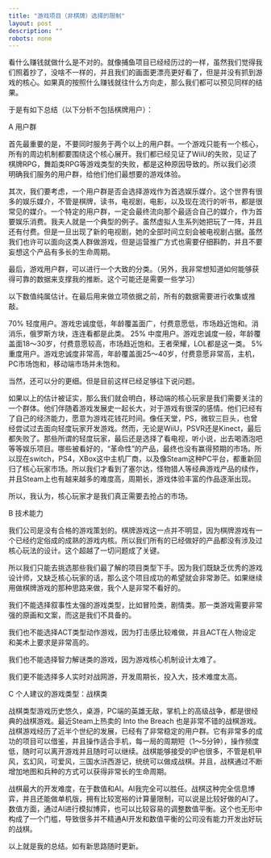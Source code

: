 ```yaml
---
title: "游戏项目（非棋牌）选择的限制"
layout: post
description: ""
robots: none
---
```


看什么赚钱就做什么是不对的。就像捕鱼项目已经经历过的一样，虽然我们觉得我们照着抄了，没啥不一样的，并且我们的画面更漂亮更好看了，但是并没有抓到游戏的核心。如果真的按照什么赚钱就往什么方向走，那么我们都可以预见同样的结果。

于是有如下总结（以下分析不包括棋牌用户）：



A 用户群


首先最重要的是，不要同时服务于两个以上的用户群。一个游戏只能有一个核心，所有的周边机制都要围绕这个核心展开。我们都已经见证了WiiU的失败，见证了棋牌RPG，舞蹈类RPG等游戏类型的失败，都是这种原因导致的。所以我们必须明确我们服务的用户群，给他们他们最想要的游戏体验。

其次，我们要考虑，一个用户群是否会选择游戏作为首选娱乐媒介。这个世界有很多的娱乐媒介，不管是棋牌，读书，电视剧，电影，以及现在流行的听书，都是很常见的媒介。一个特定的用户群，一定会最终流向那个最适合自己的媒介，作为首要娱乐消费。我夫人就是一个典型的例子。虽然虚拟人生系列她把玩了一阵，并且还有付费。但是一旦出现了新的电视剧，她的全部时间立刻会被电视剧占据。虽然我们也许可以面向这类人群做游戏，但是运营推广方式也需要仔细斟酌，并且不要妄想这个产品有多长的生命周期。

最后，游戏用户群，可以进行一个大致的分类。（另外，我非常想知道如何能够获得可靠的数据来支撑我的推断。这个可能还是需要一些学习）

以下数值纯属估计。在最后用来做立项依据之前，所有的数据需要进行收集或推敲。

70% 轻度用户。游戏忠诚度低，年龄覆盖面广，付费意愿低，市场趋近饱和。消消乐，俄罗斯方块，连连看都是此类。
25% 中度用户。游戏忠诚度一般，年龄覆盖面18～30岁，付费意愿较高，市场趋近饱和。王者荣耀，LOL都是这一类。
5% 重度用户。游戏忠诚度非常高，年龄覆盖面25～40岁，付费意愿非常高，主机，PC市场饱和，移动端市场并未饱和。

当然，还可以分的更细。但是目前这样已经足够往下说问题。

如果以上的估计被证实，那么我们就会明白，移动端的核心玩家是我们需要关注的一个群体。他们伴随着游戏发展史一起长大，对于游戏有很深的感情。他们已经有了自己的经济能力，愿意为游戏花钱花时间。像任天堂，PS，微软三巨头，也曾经尝试过去面向轻度玩家开发游戏。然而，无论是WiiU，PSVR还是Kinect，最后都失败了。那些所谓的轻度玩家，最后还是选择了看电视，听小说，出去喝酒泡吧等等娱乐项目。哪些被看好的，“革命性”的产品，最终也没有赢得预期的市场。所以现在switch，PS4，XBox这中主机厂商，以及像Steam这种PC平台，都重新回归了核心玩家市场。所以我们才看到了塞尔达，怪物猎人等经典游戏产品的续作，并且Steam上也有越来越多的难度高，周期长，游戏体验丰富的作品逐渐出现。

所以，我认为，核心玩家才是我们真正需要去抢占的市场。



B 技术能力


我们公司是没有合格的游戏策划的。棋牌游戏这一点并不明显，因为棋牌游戏有一个已经约定俗成的成熟的游戏内核。所以我们所有的已经做好的产品都没有涉及过核心玩法的设计。这个超越了一切问题成了关键。

所以我们只能去挑选那些我们最了解的项目类型下手。因为我们既缺乏优秀的游戏设计师，又缺乏核心玩家的话，那么这个项目成功的希望就会非常渺茫。如果继续用做棋牌游戏的那种思路来做，我个人是非常不看好的。

我们不能选择叙事性太强的游戏类型，比如冒险类，剧情类。那一类游戏需要非常强的原画和文案，而这是我们不具备的。

我们也不能选择ACT类型动作游戏，因为打击感比较难做，并且ACT在人物设定和美术上要求是非常高的。

我们也不能选择智力解谜类的游戏，因为游戏核心机制设计太难了。

我们更不能选择多人实时对战网游，开发周期长，投入大，技术难度太高。



C 个人建议的游戏类型：战棋类


战棋类型游戏历史悠久，桌游，PC端的英雄无敌，掌机上的高级战争，都是很经典的战棋游戏。最近Steam上热卖的 Into the Breach 也是非常不错的战棋游戏。战棋游戏经历了近半个世纪的发展，已经有了非常稳定的用户群。它有非常多的成功的项目可以借鉴，并且操作适合手机，每一局的周期短（1～5分钟），操作频度低，随时可以离开游戏并且随时可以继续。战棋能够接受的IP也很多，不管是机甲风，玄幻风，可爱风，三国水浒西游记，统统可以做成战棋。并且，战棋通过不断增加地图和兵种的方式可以获得非常长的生命周期。

战棋最大的开发难度，在于数值和AI。AI我完全可以胜任。战棋这种完全信息博弈，并且还能做单机版，拥有比较宽裕的计算量限制，可以说是比较好做的AI了。数值方面，通过AI进行模拟博弈，也可以比较容易的调整数值平衡。这个也无形中构成了一个门槛，导致很多并不精通AI开发和数值平衡的公司没有能力开发出好玩的战棋。

以上就是我的总结。如有新思路随时更新。